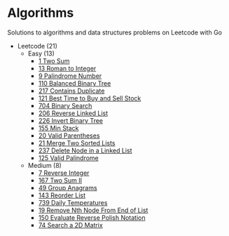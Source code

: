 # Algorithms

Solutions to algorithms and data structures problems on Leetcode with Go


- Leetcode (21)
  - Easy (13)
    - [1 Two Sum](./leetcode/1-Two-Sum)
    - [13 Roman to Integer](./leetcode/13-Roman-to-Integer)
    - [9 Palindrome Number](./leetcode/9-Palindrome-Number)
    - [110 Balanced Binary Tree](./leetcode/110-Balanced-Binary-Tree)
    - [217 Contains Duplicate](./leetcode/217-Contains-Duplicate)
    - [121 Best Time to Buy and Sell Stock](./leetcode/121-Best-Time-to-Buy-and-Sell-Stock)
    - [704 Binary Search](./leetcode/704-Binary-Search)
    - [206 Reverse Linked List](./leetcode/206-Reverse-Linked-List)
    - [226 Invert Binary Tree](./leetcode/226-Invert-Binary-Tree)
    - [155 Min Stack](./leetcode/155-Min-Stack)
    - [20 Valid Parentheses](./leetcode/20-Valid-Parentheses)
    - [21 Merge Two Sorted Lists](./leetcode/21-Merge-Two-Sorted-Lists)
    - [237 Delete Node in a Linked List](./leetcode/237-Delete-Node-in-a-Linked-List)
    - [125 Valid Palindrome](./leetcode/125-Valid-Palindrome)
  - Medium (8)
    - [7 Reverse Integer](./leetcode/7-Reverse-Integer)
    - [167 Two Sum II](./leetcode/167-Two-Sum-II)
    - [49 Group Anagrams](./leetcode/49-Group-Anagrams)
    - [143 Reorder List](./leetcode/143-Reorder-List)
    - [739 Daily Temperatures](./leetcode/739-Daily-Temperatures)
    - [19 Remove Nth Node From End of List](./leetcode/19-Remove-Nth-Node-From-End-of-List)
    - [150 Evaluate Reverse Polish Notation](./leetcode/150-Evaluate-Reverse-Polish-Notation)
    - [74 Search a 2D Matrix](./leetcode/74-Search-a-2D-Matrix)



